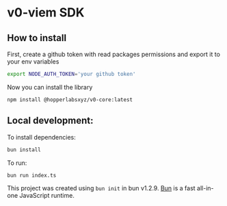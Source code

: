 # v0-viem SDK

## How to install

First, create a github token with read packages permissions and export it to your env variables

```bash
export NODE_AUTH_TOKEN='your github token'
```

Now you can install the library

```
npm install @hopperlabsxyz/v0-core:latest
```

## Local development:

To install dependencies:

```bash
bun install
```

To run:

```bash
bun run index.ts
```

This project was created using `bun init` in bun v1.2.9. [Bun](https://bun.sh) is a fast all-in-one JavaScript runtime.
